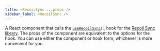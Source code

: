 ```yaml
---
title: <RecoilSync ...props />
sidebar_label: <RecoilSync />
---
```


A React component that calls the [`useRecoilSync()`](/docs/api-reference/recoil-sync/useRecoilSync) hook for the [Recoil Sync library](/docs/guides/recoil-sync).  The props of the component are equivalent to the options for the hook.  You can use either the component or hook form, whichever is more convenient for you.
